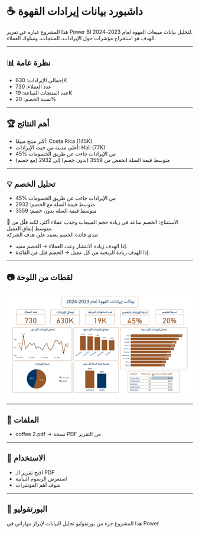 # ☕ داشبورد بيانات إيرادات القهوة

هذا المشروع عبارة عن تقرير Power BI لتحليل بيانات مبيعات القهوة لعام 2023–2024.  
الهدف هو استخراج مؤشرات حول الإيرادات، المنتجات، وسلوك العملاء.

---

## 📊 نظرة عامة
- إجمالي الإيرادات: 630K  
- عدد العملاء: 730  
- عدد المنتجات المباعة: 19K  
- نسبة الخصم: 20%  

---

## 🏆 أهم النتائج
- أكثر منتج مبيعًا: Costa Rica (145K)  
- أعلى مدينة من حيث الإيرادات: Hail (77K)  
- 45% من الإيرادات جاءت عن طريق الخصومات  
- متوسط قيمة السلة انخفض من 3559 (بدون خصم) إلى 2932 (مع خصم)  

---

## 💡 تحليل الخصم
- 45% من الإيرادات جاءت عن طريق الخصومات  
- متوسط قيمة السلة مع الخصم: 2932  
- متوسط قيمة السلة بدون خصم: 3559  

📌 الاستنتاج: الخصم ساعد في زيادة حجم المبيعات وجذب عملاء أكثر، لكنه قلّل من متوسط إنفاق العميل.  
مدى فائدة الخصم يعتمد على هدف الشركة:  
- إذا الهدف زيادة الانتشار وعدد العملاء → الخصم مفيد.  
- إذا الهدف زيادة الربحية من كل عميل → الخصم قلل من الفائدة.  

---

## 📷 لقطات من اللوحة
![dashboard](dashboard.jpeg)


---

## 📂 الملفات
- coffee 2.pdf → نسخة PDF من التقرير  

---

## 🚀 الاستخدام
- افتح تقرير الـ PDF  
- استعرض الرسوم البيانية  
- شوف أهم المؤشرات  

---

## 🔗 البورتفوليو
هذا المشروع جزء من بورتفوليو تحليل البيانات لإبراز مهاراتي في Power
